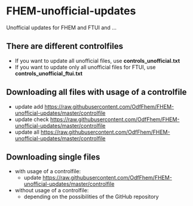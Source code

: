 # FHEM-unofficial-updates
Unofficial updates for FHEM and FTUI and ...

## There are different controlfiles
- If you want to update all unofficial files, use **controls_unofficial.txt**
- If you want to update only all unofficial files for FTUI, use **controls_unofficial_ftui.txt**

## Downloading all files with usage of a controlfile
- update add https://raw.githubusercontent.com/OdfFhem/FHEM-unofficial-updates/master/controlfile
- update check https://raw.githubusercontent.com/OdfFhem/FHEM-unofficial-updates/master/controlfile
- update all https://raw.githubusercontent.com/OdfFhem/FHEM-unofficial-updates/master/controlfile

## Downloading single files
- with usage of a controlfile:
  - update <singlefile> https://raw.githubusercontent.com/OdfFhem/FHEM-unofficial-updates/master/controlfile
- without usage of a controlfile:
  - depending on the possibilities of the GitHub repository

